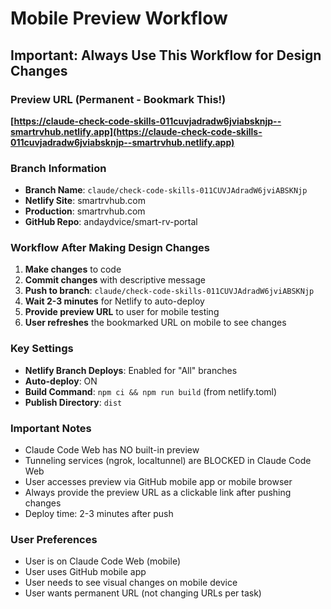 # Mobile Preview Workflow

## Important: Always Use This Workflow for Design Changes

### Preview URL (Permanent - Bookmark This!)
**[https://claude-check-code-skills-011cuvjadradw6jviabsknjp--smartrvhub.netlify.app](https://claude-check-code-skills-011cuvjadradw6jviabsknjp--smartrvhub.netlify.app)**

### Branch Information
- **Branch Name**: `claude/check-code-skills-011CUVJAdradW6jviABSKNjp`
- **Netlify Site**: smartrvhub.com
- **Production**: smartrvhub.com
- **GitHub Repo**: andaydvice/smart-rv-portal

### Workflow After Making Design Changes

1. **Make changes** to code
2. **Commit changes** with descriptive message
3. **Push to branch**: `claude/check-code-skills-011CUVJAdradW6jviABSKNjp`
4. **Wait 2-3 minutes** for Netlify to auto-deploy
5. **Provide preview URL** to user for mobile testing
6. **User refreshes** the bookmarked URL on mobile to see changes

### Key Settings
- **Netlify Branch Deploys**: Enabled for "All" branches
- **Auto-deploy**: ON
- **Build Command**: `npm ci && npm run build` (from netlify.toml)
- **Publish Directory**: `dist`

### Important Notes
- Claude Code Web has NO built-in preview
- Tunneling services (ngrok, localtunnel) are BLOCKED in Claude Code Web
- User accesses preview via GitHub mobile app or mobile browser
- Always provide the preview URL as a clickable link after pushing changes
- Deploy time: 2-3 minutes after push

### User Preferences
- User is on Claude Code Web (mobile)
- User uses GitHub mobile app
- User needs to see visual changes on mobile device
- User wants permanent URL (not changing URLs per task)

